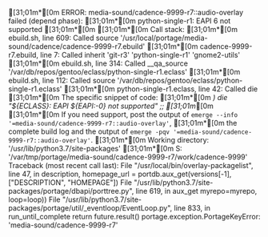  [31;01m*[0m ERROR: media-sound/cadence-9999-r7::audio-overlay failed (depend phase):
 [31;01m*[0m   python-single-r1: EAPI 6 not supported
 [31;01m*[0m 
 [31;01m*[0m Call stack:
 [31;01m*[0m                 ebuild.sh, line 609:  Called source '/usr/local/portage/media-sound/cadence/cadence-9999-r7.ebuild'
 [31;01m*[0m    cadence-9999-r7.ebuild, line   7:  Called inherit 'git-r3' 'python-single-r1' 'gnome2-utils'
 [31;01m*[0m                 ebuild.sh, line 314:  Called __qa_source '/var/db/repos/gentoo/eclass/python-single-r1.eclass'
 [31;01m*[0m                 ebuild.sh, line 112:  Called source '/var/db/repos/gentoo/eclass/python-single-r1.eclass'
 [31;01m*[0m   python-single-r1.eclass, line  42:  Called die
 [31;01m*[0m The specific snippet of code:
 [31;01m*[0m   	*) die "${ECLASS}: EAPI ${EAPI:-0} not supported" ;;
 [31;01m*[0m 
 [31;01m*[0m If you need support, post the output of `emerge --info '=media-sound/cadence-9999-r7::audio-overlay'`,
 [31;01m*[0m the complete build log and the output of `emerge -pqv '=media-sound/cadence-9999-r7::audio-overlay'`.
 [31;01m*[0m Working directory: '/usr/lib/python3.7/site-packages'
 [31;01m*[0m S: '/var/tmp/portage/media-sound/cadence-9999-r7/work/cadence-9999'
Traceback (most recent call last):
  File "/usr/local/bin/overlay-packagelist", line 47, in <module>
    description, homepage_url = portdb.aux_get(versions[-1], ["DESCRIPTION", "HOMEPAGE"])
  File "/usr/lib/python3.7/site-packages/portage/dbapi/porttree.py", line 619, in aux_get
    myrepo=myrepo, loop=loop))
  File "/usr/lib/python3.7/site-packages/portage/util/_eventloop/EventLoop.py", line 833, in run_until_complete
    return future.result()
portage.exception.PortageKeyError: 'media-sound/cadence-9999-r7'
